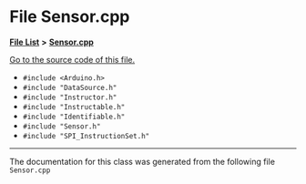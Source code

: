 
# File Sensor.cpp


[**File List**](files.md) **>** [**Sensor.cpp**](_sensor_8cpp.md)

[Go to the source code of this file.](_sensor_8cpp_source.md)



* `#include <Arduino.h>`
* `#include "DataSource.h"`
* `#include "Instructor.h"`
* `#include "Instructable.h"`
* `#include "Identifiable.h"`
* `#include "Sensor.h"`
* `#include "SPI_InstructionSet.h"`
























------------------------------
The documentation for this class was generated from the following file `Sensor.cpp`